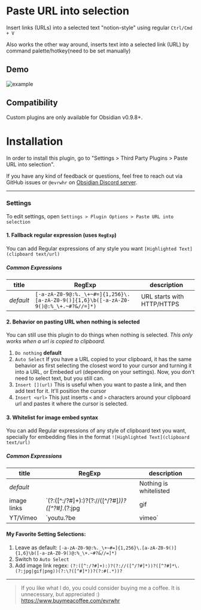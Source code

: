 # Paste URL into selection

Insert links (URLs) into a selected text "notion-style" using regular `Ctrl/Cmd + V`

Also works the other way around, inserts text into a selected link (URL) by command palette/hotkey(need to be set manually)

## Demo
![example](https://user-images.githubusercontent.com/4748206/98997874-ed55fb80-253d-11eb-9121-709a316a4d1e.gif)

## Compatibility
Custom plugins are only available for Obsidian v0.9.8+.

# Installation
In order to install this plugin, go to "Settings > Third Party Plugins > Paste URL into selection".

If you have any kind of feedback or questions, feel free to reach out via GitHub issues or `@evrwhr` on [Obsidian Discord server](https://discord.com/invite/veuWUTm).

---

### Settings
To edit settings, open `Settings > Plugin Options > Paste URL into selection`

#### 1. Fallback regular expression (uses `RegExp`)
You can add Regular expressions of any style you want `[Highlighted Text](clipboard text/url)`

##### Common Expressions
| title | RegExp | description |
|-------|------|-------------|
| *default* | `[-a-zA-Z0-9@:%._\+~#=]{1,256}\.[a-zA-Z0-9()]{1,6}\b([-a-zA-Z0-9()@:%_\+.~#?&//=]*)` | URL starts with HTTP/HTTPS |


#### 2. Behavior on pasting URL when nothing is selected
You can still use this plugin to do things when nothing is selected. *This only works when a url is copied to clipboard.*
1. `Do nothing` **default**
2. `Auto Select` If you have a URL copied to your clipboard, it has the same behavior as first selecting the closest word to your cursor and turning it into a URL, or Embeded url (depending on your settings). Now, you don't need to select text, but you still can.
3. `Insert [](url)` This is useful when you want to paste a link, and then add text for it. It'll position the cursor
4. `Insert <url>` This just inserts `<` and `>` characters around your clipboard url and pastes it where the cursor is selected.

#### 3. Whitelist for image embed syntax
You can add Regular expressions of any style of clipboard text you want, specially for embedding files in the format `![Highlighted Text](clipboard text/url)`

##### Common Expressions
| title | RegExp | description |
|-------|------|-------------|
| *default* |  | Nothing is whitelisted |
| image links | `(?:([^:/?#]+):)?(?://([^/?#]*))?([^?#]*\.(?:jpg|gif|png))(?:\?([^#]*))?(?:#(.*))?` | Embeds images that have a .jpg|gif|png extension |
| YT/Vimeo | `youtu.?be|vimeo` | Embeds YouTube and Vimeo links *(doesn't seem to currently show in Obsidian app)*|

#### My Favorite Setting Selections:
1. Leave as default: `[-a-zA-Z0-9@:%._\+~#=]{1,256}\.[a-zA-Z0-9()]{1,6}\b([-a-zA-Z0-9()@:%_\+.~#?&//=]*)`
2. Switch to `Auto Select`
3. Add image link regex: `(?:([^:/?#]+):)?(?://([^/?#]*))?([^?#]*\.(?:jpg|gif|png))(?:\?([^#]*))?(?:#(.*))?`

---

> If you like what I do, you could consider buying me a coffee. It is unnecessary, but appreciated :) https://www.buymeacoffee.com/evrwhr
